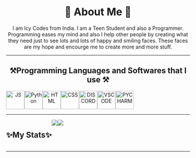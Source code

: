 <h1 align="center">👤 About Me 👤</h1>
<p align="center">I am Icy Codes from India. I am a Teen Student and also a Programmer.
  Programming eases my mind and also I help other people by creating what they need just to see lots and lots of happy and smiling faces.
  These faces are my hope and encourge me to create more and more stuff.
<hr>
<h2 align="center">⚒️Programming Languages and Softwares that I use ⚒️</h2>
<div align="center">
  <div style="display: flex"; "padding: 10px 0";>
    <img src="https://camo.githubusercontent.com/34fc217307d449057a6c02955a01af02b7a3dd7ffb8bb03efe4a226c24da6df0/68747470733a2f2f63646e2e646973636f72646170702e636f6d2f656d6f6a69732f3831333930373632393938393639313434322e706e673f763d31" alt="JS" width="50px" height="50px">
<img src="https://camo.githubusercontent.com/1869140a1f418a97073a615bbaf657ed7d175ccfac387843bb114c1f63c7e149/68747470733a2f2f63646e2e646973636f72646170702e636f6d2f656d6f6a69732f3735343334353630393338343935313934302e6769663f763d31" alt="Python" width="50px" height="50px">
<img src="https://camo.githubusercontent.com/fc36465c2aac1eaeddf4895486668bc6491a257260433dca22cf402bb2c29c2d/68747470733a2f2f63646e2e646973636f72646170702e636f6d2f656d6f6a69732f3831333930393638363434393037383335332e706e673f763d31" alt="HTML" width="50px" height="50px">
    <img src="https://camo.githubusercontent.com/bd015bb6d46bd5d48d9ea89bc6ca8e3faf1c535bd7e68cb3841aba74d8db17fb/68747470733a2f2f63646e2e646973636f72646170702e636f6d2f656d6f6a69732f3831333930393638353534323538343332312e706e673f763d31" alt="CSS" width="50px" height="50px">
    <img src="https://camo.githubusercontent.com/80435acef99b7ee15433d9727131cd658b8c525cb71d69db0d409a629cdd76b4/68747470733a2f2f63646e2e646973636f72646170702e636f6d2f656d6f6a69732f3734303232323834373538363237313338332e706e673f763d31" alt="DISCORD" width="50px" height="50px">
    <img src="https://camo.githubusercontent.com/26d2f4b633326e74b99738f805a32545cca2bfd13c00c2e9afd16911d96ef8f9/68747470733a2f2f63646e2e646973636f72646170702e636f6d2f656d6f6a69732f3735343334353237333332383636343637362e6769663f763d31" alt="VSCODE" width="50px" height="50px">
    <img src="https://th.bing.com/th/id/OIP.yTZEXhWmXf26IKY-FOffOQHaHa?w=164&h=180&c=7&o=5&dpr=1.25&pid=1.7" alt="PYCHARM" width="50px" height="50px">
  </div>
</div>

<hr>

<div align="center">
  <div style="display: flex";>
    <h2>✨My Stats✨</h2>
    <img src="https://github-readme-stats.vercel.app/api/top-langs/?username=Icy-Codes&layout=compact&show_icons=true&title_color=ffffff&icon_color=34abeb&text_color=daf7dc&bg_color=151515" style="vertical-align: top;" />
    <img src="https://github-readme-stats.vercel.app/api?username=Icy-Codes&show_icons=true&theme=tokyonight&title_color=ffffff&icon_color=34abeb&text_color=daf7dc&bg_color=151515" />

  </div>
</div>

<hr>

<!--
**Icy-Codes/Icy-Codes** is a ✨ _special_ ✨ repository because its `README.md` (this file) appears on your GitHub profile.

Here are some ideas to get you started:

- 🔭 I’m currently working on ...
- 🌱 I’m currently learning ...
- 👯 I’m looking to collaborate on ...
- 🤔 I’m looking for help with ...
- 💬 Ask me about ...
- 📫 How to reach me: ...
- 😄 Pronouns: ...
- ⚡ Fun fact: ...
-->
